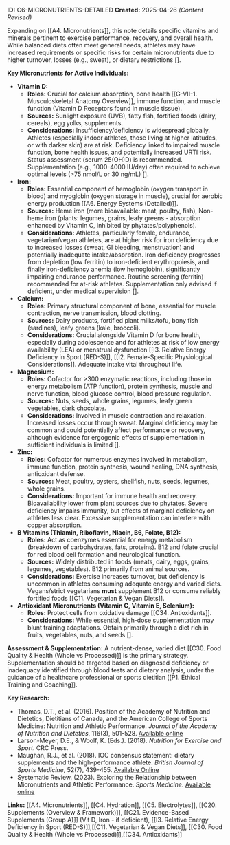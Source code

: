 **ID:** C6-MICRONUTRIENTS-DETAILED **Created:** 2025-04-26 _(Content Revised)_

Expanding on [[A4. Micronutrients]], this note details specific vitamins and minerals pertinent to exercise performance, recovery, and overall health. While balanced diets often meet general needs, athletes may have increased requirements or specific risks for certain micronutrients due to higher turnover, losses (e.g., sweat), or dietary restrictions [].

**Key Micronutrients for Active Individuals:**

- **Vitamin D:**
    - **Roles:** Crucial for calcium absorption, bone health [[G-VII-1. Musculoskeletal Anatomy Overview]], immune function, and muscle function (Vitamin D Receptors found in muscle tissue).
    - **Sources:** Sunlight exposure (UVB), fatty fish, fortified foods (dairy, cereals), egg yolks, supplements.
    - **Considerations:** Insufficiency/deficiency is widespread globally. Athletes (especially indoor athletes, those living at higher latitudes, or with darker skin) are at risk. Deficiency linked to impaired muscle function, bone health issues, and potentially increased URTI risk. Status assessment (serum 25(OH)D) is recommended. Supplementation (e.g., 1000-4000 IU/day) often required to achieve optimal levels (>75 nmol/L or 30 ng/mL) [].
- **Iron:**
    - **Roles:** Essential component of hemoglobin (oxygen transport in blood) and myoglobin (oxygen storage in muscle), crucial for aerobic energy production [[A6. Energy Systems (Detailed)]].
    - **Sources:** Heme iron (more bioavailable: meat, poultry, fish), Non-heme iron (plants: legumes, grains, leafy greens - absorption enhanced by Vitamin C, inhibited by phytates/polyphenols).
    - **Considerations:** Athletes, particularly female, endurance, vegetarian/vegan athletes, are at higher risk for iron deficiency due to increased losses (sweat, GI bleeding, menstruation) and potentially inadequate intake/absorption. Iron deficiency progresses from depletion (low ferritin) to iron-deficient erythropoiesis, and finally iron-deficiency anemia (low hemoglobin), significantly impairing endurance performance. Routine screening (ferritin) recommended for at-risk athletes. Supplementation only advised if deficient, under medical supervision [].
- **Calcium:**
    - **Roles:** Primary structural component of bone, essential for muscle contraction, nerve transmission, blood clotting.
    - **Sources:** Dairy products, fortified plant milks/tofu, bony fish (sardines), leafy greens (kale, broccoli).
    - **Considerations:** Crucial alongside Vitamin D for bone health, especially during adolescence and for athletes at risk of low energy availability (LEA) or menstrual dysfunction [[I3. Relative Energy Deficiency in Sport (RED-S)]], [[I2. Female-Specific Physiological Considerations]]. Adequate intake vital throughout life.
- **Magnesium:**
    - **Roles:** Cofactor for >300 enzymatic reactions, including those in energy metabolism (ATP function), protein synthesis, muscle and nerve function, blood glucose control, blood pressure regulation.
    - **Sources:** Nuts, seeds, whole grains, legumes, leafy green vegetables, dark chocolate.
    - **Considerations:** Involved in muscle contraction and relaxation. Increased losses occur through sweat. Marginal deficiency may be common and could potentially affect performance or recovery, although evidence for ergogenic effects of supplementation in sufficient individuals is limited [].
- **Zinc:**
    - **Roles:** Cofactor for numerous enzymes involved in metabolism, immune function, protein synthesis, wound healing, DNA synthesis, antioxidant defense.
    - **Sources:** Meat, poultry, oysters, shellfish, nuts, seeds, legumes, whole grains.
    - **Considerations:** Important for immune health and recovery. Bioavailability lower from plant sources due to phytates. Severe deficiency impairs immunity, but effects of marginal deficiency on athletes less clear. Excessive supplementation can interfere with copper absorption.
- **B Vitamins (Thiamin, Riboflavin, Niacin, B6, Folate, B12):**
    - **Roles:** Act as coenzymes essential for energy metabolism (breakdown of carbohydrates, fats, proteins). B12 and folate crucial for red blood cell formation and neurological function.
    - **Sources:** Widely distributed in foods (meats, dairy, eggs, grains, legumes, vegetables). B12 primarily from animal sources.
    - **Considerations:** Exercise increases turnover, but deficiency is uncommon in athletes consuming adequate energy and varied diets. Vegans/strict vegetarians **must** supplement B12 or consume reliably fortified foods [[C11. Vegetarian & Vegan Diets]].
- **Antioxidant Micronutrients (Vitamin C, Vitamin E, Selenium):**
    - **Roles:** Protect cells from oxidative damage [[C34. Antioxidants]].
    - **Considerations:** While essential, high-dose supplementation may blunt training adaptations. Obtain primarily through a diet rich in fruits, vegetables, nuts, and seeds [].

**Assessment & Supplementation:** A nutrient-dense, varied diet [[C30. Food Quality & Health (Whole vs Processed)]] is the primary strategy. Supplementation should be targeted based on diagnosed deficiency or inadequacy identified through blood tests and dietary analysis, under the guidance of a healthcare professional or sports dietitian [[P1. Ethical Training and Coaching]].

**Key Research:**

- Thomas, D.T., et al. (2016). Position of the Academy of Nutrition and Dietetics, Dietitians of Canada, and the American College of Sports Medicine: Nutrition and Athletic Performance. _Journal of the Academy of Nutrition and Dietetics_, 116(3), 501-528. [Available online](https://www.sportgeneeskunde.com/wp-content/uploads/archief_bestanden/files/bestanden/VSG/VSG6673.pdf)
- Larson-Meyer, D.E., & Woolf, K. (Eds.). (2018). _Nutrition for Exercise and Sport_. CRC Press.
- Maughan, R.J., et al. (2018). IOC consensus statement: dietary supplements and the high-performance athlete. _British Journal of Sports Medicine_, 52(7), 439-455. [Available Online](https://pinesnutrition.org/the-ioc-consensus-statement-on-dietary-supplements-2/)
- Systematic Review. (2023). Exploring the Relationship between Micronutrients and Athletic Performance. _Sports Medicine_. [Available online](https://pmc.ncbi.nlm.nih.gov/articles/PMC10302780/)

**Links:** [[A4. Micronutrients]], [[C4. Hydration]], [[C5. Electrolytes]], [[C20. Supplements (Overview & Framework)]], [[C21. Evidence-Based Supplements (Group A)]] (Vit D, Iron - if deficient), [[I3. Relative Energy Deficiency in Sport (RED-S)]],[[C11. Vegetarian & Vegan Diets]], [[C30. Food Quality & Health (Whole vs Processed)]],[[C34. Antioxidants]]
